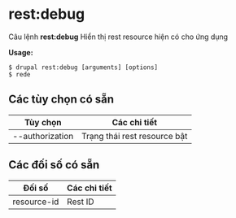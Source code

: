 # rest:debug
Câu lệnh **rest:debug** Hiển thị rest resource hiện có cho ứng dụng

**Usage:**
```
$ drupal rest:debug [arguments] [options] 
$ rede  
```

## Các tùy chọn có sẵn
Tùy chọn | Các chi tiết
-------|-------------
--authorization |  Trạng thái rest resource bật | tắt

## Các đối số có sẵn
Đối số | Các chi tiết
---------|-------------
resource-id | Rest ID
